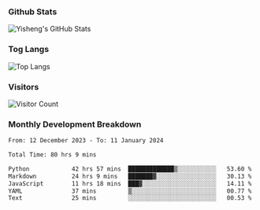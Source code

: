 ### Github Stats
![Yisheng's GitHub Stats](https://github-readme-stats-9qabuvhk1-gongyisheng.vercel.app/api?username=gongyisheng&count_private=true&show_icons=true)
### Tog Langs
![Top Langs](https://github-readme-stats-9qabuvhk1-gongyisheng.vercel.app/api/top-langs/?username=gongyisheng&layout=compact)
### Visitors
![Visitor Count](https://profile-counter.glitch.me/gongyisheng/count.svg)
### Monthly Development Breakdown
<!--START_SECTION:waka-->

```txt
From: 12 December 2023 - To: 11 January 2024

Total Time: 80 hrs 9 mins

Python            42 hrs 57 mins  █████████████▒░░░░░░░░░░░   53.60 %
Markdown          24 hrs 9 mins   ███████▓░░░░░░░░░░░░░░░░░   30.13 %
JavaScript        11 hrs 18 mins  ███▓░░░░░░░░░░░░░░░░░░░░░   14.11 %
YAML              37 mins         ▒░░░░░░░░░░░░░░░░░░░░░░░░   00.77 %
Text              25 mins         ░░░░░░░░░░░░░░░░░░░░░░░░░   00.53 %
```

<!--END_SECTION:waka-->

